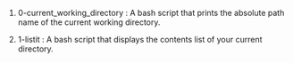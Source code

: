 1. 0-current_working_directory : A bash script that prints the absolute path name of the current working directory.

2. 1-listit : A bash script that displays the contents list of your current directory.
